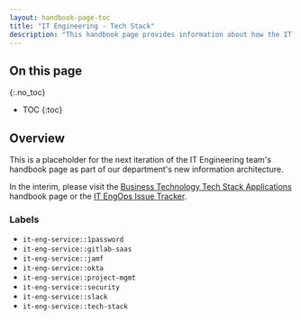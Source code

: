 ```yaml
---
layout: handbook-page-toc
title: "IT Engineering - Tech Stack"
description: "This handbook page provides information about how the IT Engineering sub-department implements and supports the GitLab's tech stack applications."
---
```


## On this page
{:.no_toc}

- TOC
{:toc}

## Overview

This is a placeholder for the next iteration of the IT Engineering team's handbook page as part of our department's new information architecture. 

In the interim, please visit the [Business Technology Tech Stack Applications](/handbook/business-technology/tech-stack-applications/) handbook page or the [IT EngOps Issue Tracker](https://gitlab.com/gitlab-com/business-technology/engineering/operations/issue-tracker/-/issues).

### Labels

  * `it-eng-service::1password`
  * `it-eng-service::gitlab-saas`
  * `it-eng-service::jamf`
  * `it-eng-service::okta`
  * `it-eng-service::project-mgmt`
  * `it-eng-service::security`
  * `it-eng-service::slack`
  * `it-eng-service::tech-stack`